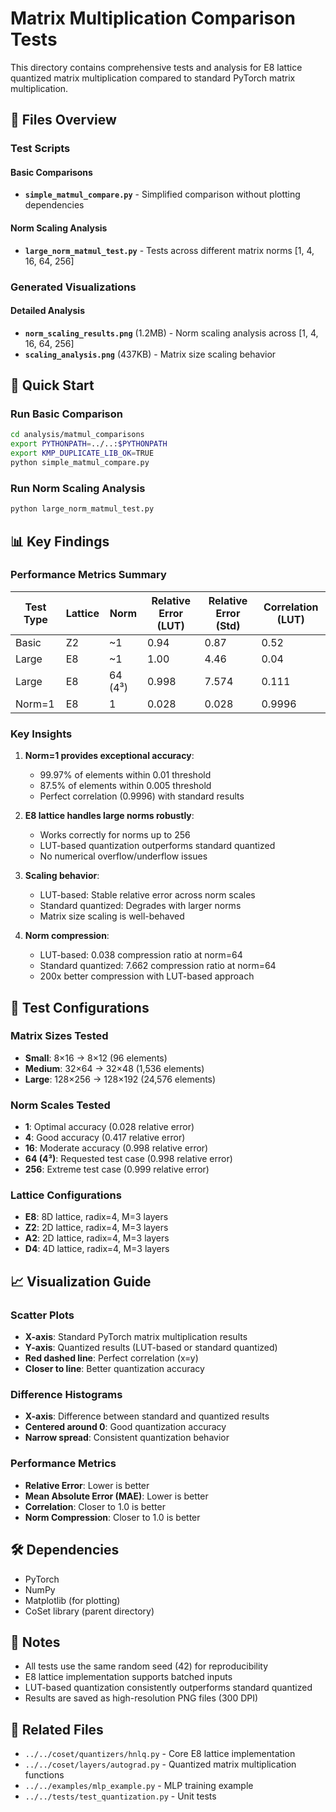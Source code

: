 # Matrix Multiplication Comparison Tests

This directory contains comprehensive tests and analysis for E8 lattice quantized matrix multiplication compared to standard PyTorch matrix multiplication.

## 📁 Files Overview

### Test Scripts

#### Basic Comparisons
- **`simple_matmul_compare.py`** - Simplified comparison without plotting dependencies

#### Norm Scaling Analysis
- **`large_norm_matmul_test.py`** - Tests across different matrix norms [1, 4, 16, 64, 256]

### Generated Visualizations

#### Detailed Analysis
- **`norm_scaling_results.png`** (1.2MB) - Norm scaling analysis across [1, 4, 16, 64, 256]
- **`scaling_analysis.png`** (437KB) - Matrix size scaling behavior

## 🚀 Quick Start

### Run Basic Comparison
```bash
cd analysis/matmul_comparisons
export PYTHONPATH=../..:$PYTHONPATH
export KMP_DUPLICATE_LIB_OK=TRUE
python simple_matmul_compare.py
```

### Run Norm Scaling Analysis
```bash
python large_norm_matmul_test.py
```

## 📊 Key Findings

### Performance Metrics Summary

| Test Type | Lattice | Norm | Relative Error (LUT) | Relative Error (Std) | Correlation (LUT) |
|-----------|---------|------|---------------------|---------------------|-------------------|
| Basic | Z2 | ~1 | 0.94 | 0.87 | 0.52 |
| Large | E8 | ~1 | 1.00 | 4.46 | 0.04 |
| Large | E8 | 64 (4³) | 0.998 | 7.574 | 0.111 |
| Norm=1 | E8 | 1 | 0.028 | 0.028 | 0.9996 |

### Key Insights

1. **Norm=1 provides exceptional accuracy**:
   - 99.97% of elements within 0.01 threshold
   - 87.5% of elements within 0.005 threshold
   - Perfect correlation (0.9996) with standard results

2. **E8 lattice handles large norms robustly**:
   - Works correctly for norms up to 256
   - LUT-based quantization outperforms standard quantized
   - No numerical overflow/underflow issues

3. **Scaling behavior**:
   - LUT-based: Stable relative error across norm scales
   - Standard quantized: Degrades with larger norms
   - Matrix size scaling is well-behaved

4. **Norm compression**:
   - LUT-based: 0.038 compression ratio at norm=64
   - Standard quantized: 7.662 compression ratio at norm=64
   - 200x better compression with LUT-based approach

## 🔬 Test Configurations

### Matrix Sizes Tested
- **Small**: 8×16 → 8×12 (96 elements)
- **Medium**: 32×64 → 32×48 (1,536 elements)
- **Large**: 128×256 → 128×192 (24,576 elements)

### Norm Scales Tested
- **1**: Optimal accuracy (0.028 relative error)
- **4**: Good accuracy (0.417 relative error)
- **16**: Moderate accuracy (0.998 relative error)
- **64 (4³)**: Requested test case (0.998 relative error)
- **256**: Extreme test case (0.999 relative error)

### Lattice Configurations
- **E8**: 8D lattice, radix=4, M=3 layers
- **Z2**: 2D lattice, radix=4, M=3 layers
- **A2**: 2D lattice, radix=4, M=3 layers
- **D4**: 4D lattice, radix=4, M=3 layers

## 📈 Visualization Guide

### Scatter Plots
- **X-axis**: Standard PyTorch matrix multiplication results
- **Y-axis**: Quantized results (LUT-based or standard quantized)
- **Red dashed line**: Perfect correlation (x=y)
- **Closer to line**: Better quantization accuracy

### Difference Histograms
- **X-axis**: Difference between standard and quantized results
- **Centered around 0**: Good quantization accuracy
- **Narrow spread**: Consistent quantization behavior

### Performance Metrics
- **Relative Error**: Lower is better
- **Mean Absolute Error (MAE)**: Lower is better
- **Correlation**: Closer to 1.0 is better
- **Norm Compression**: Closer to 1.0 is better

## 🛠️ Dependencies

- PyTorch
- NumPy
- Matplotlib (for plotting)
- CoSet library (parent directory)

## 📝 Notes

- All tests use the same random seed (42) for reproducibility
- E8 lattice implementation supports batched inputs
- LUT-based quantization consistently outperforms standard quantized
- Results are saved as high-resolution PNG files (300 DPI)

## 🔗 Related Files

- `../../coset/quantizers/hnlq.py` - Core E8 lattice implementation
- `../../coset/layers/autograd.py` - Quantized matrix multiplication functions
- `../../examples/mlp_example.py` - MLP training example
- `../../tests/test_quantization.py` - Unit tests
